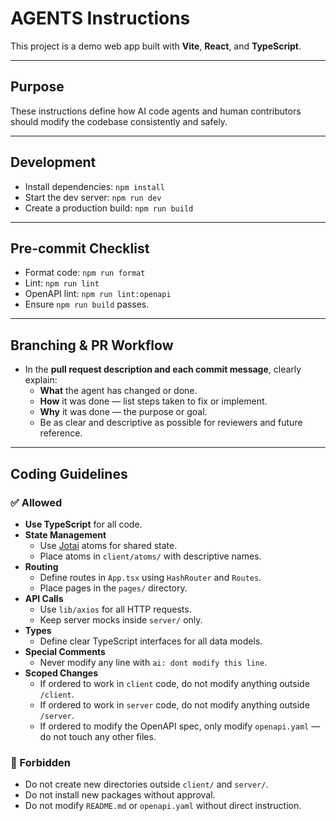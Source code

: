 # AGENTS Instructions

This project is a demo web app built with **Vite**, **React**, and **TypeScript**.

---

## Purpose

These instructions define how AI code agents and human contributors should modify the codebase consistently and safely.

---

## Development

- Install dependencies: `npm install`
- Start the dev server: `npm run dev`
- Create a production build: `npm run build`

---

## Pre-commit Checklist

- Format code: `npm run format`
- Lint: `npm run lint`
- OpenAPI lint: `npm run lint:openapi`
- Ensure `npm run build` passes.

---

## Branching & PR Workflow

- In the **pull request description and each commit message**, clearly explain:
  - **What** the agent has changed or done.
  - **How** it was done — list steps taken to fix or implement.
  - **Why** it was done — the purpose or goal.
  - Be as clear and descriptive as possible for reviewers and future reference.

---

## Coding Guidelines

### ✅ Allowed

- **Use TypeScript** for all code.
- **State Management**
  - Use [Jotai](https://jotai.org/) atoms for shared state.
  - Place atoms in `client/atoms/` with descriptive names.
- **Routing**
  - Define routes in `App.tsx` using `HashRouter` and `Routes`.
  - Place pages in the `pages/` directory.
- **API Calls**
  - Use `lib/axios` for all HTTP requests.
  - Keep server mocks inside `server/` only.
- **Types**
  - Define clear TypeScript interfaces for all data models.
- **Special Comments**
  - Never modify any line with `ai: dont modify this line`.
- **Scoped Changes**
  - If ordered to work in `client` code, do not modify anything outside `/client`.
  - If ordered to work in `server` code, do not modify anything outside `/server`.
  - If ordered to modify the OpenAPI spec, only modify `openapi.yaml` — do not touch any other files.

### 🚫 Forbidden

- Do not create new directories outside `client/` and `server/`.
- Do not install new packages without approval.
- Do not modify `README.md` or `openapi.yaml` without direct instruction.


